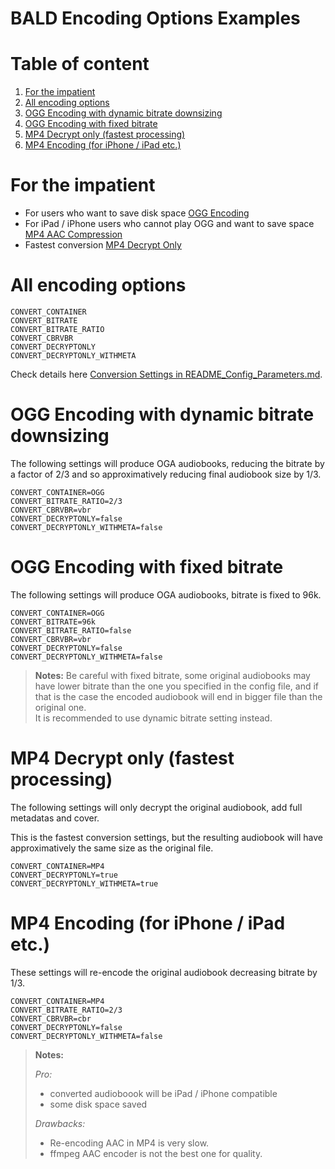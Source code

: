 BALD Encoding Options Examples
==============================

Table of content
================
<!-- @import "[TOC]" {cmd="toc" depthFrom=1 depthTo=3 orderedList=true} -->
<!-- code_chunk_output -->

1. [For the impatient](#for-the-impatient)
2. [All encoding options](#all-encoding-options)
3. [OGG Encoding with dynamic bitrate downsizing](#ogg-encoding-with-dynamic-bitrate-downsizing)
4. [OGG Encoding with fixed bitrate](#ogg-encoding-with-fixed-bitrate)
5. [MP4 Decrypt only (fastest processing)](#mp4-decrypt-only-fastest-processing)
6. [MP4 Encoding (for iPhone / iPad etc.)](#mp4-encoding-for-iphone--ipad-etc)

<!-- /code_chunk_output -->

# For the impatient

- For users who want to save disk space [OGG Encoding](#ogg-encoding-with-dynamic-bitrate-downsizing)
- For iPad / iPhone users who cannot play OGG and want to save space [MP4 AAC Compression](#mp4-encoding-for-iphone--ipad-etc)
- Fastest conversion [MP4 Decrypt Only](#mp4-decrypt-only-fastest-processing)

# All encoding options

```
CONVERT_CONTAINER
CONVERT_BITRATE
CONVERT_BITRATE_RATIO
CONVERT_CBRVBR
CONVERT_DECRYPTONLY
CONVERT_DECRYPTONLY_WITHMETA
```

Check details here [Conversion Settings in README_Config_Parameters.md](README_Config_Parameters.md#conversion-settings).

# OGG Encoding with dynamic bitrate downsizing

The following settings will produce OGA audiobooks, reducing the bitrate by a factor of 2/3 and so approximatively reducing final audiobook size by 1/3.

```
CONVERT_CONTAINER=OGG
CONVERT_BITRATE_RATIO=2/3
CONVERT_CBRVBR=vbr
CONVERT_DECRYPTONLY=false
CONVERT_DECRYPTONLY_WITHMETA=false
```

# OGG Encoding with fixed bitrate

The following settings will produce OGA audiobooks, bitrate is fixed to 96k.

```
CONVERT_CONTAINER=OGG
CONVERT_BITRATE=96k
CONVERT_BITRATE_RATIO=false
CONVERT_CBRVBR=vbr
CONVERT_DECRYPTONLY=false
CONVERT_DECRYPTONLY_WITHMETA=false
```

> **Notes:**
> Be careful with fixed bitrate, some original audiobooks may have lower bitrate than the one you specified in the config file, and if that is the case the encoded audiobook will end in bigger file than the original one.  
> It is recommended to use dynamic bitrate setting instead.

# MP4 Decrypt only (fastest processing)

The following settings will only decrypt the original audiobook, add full metadatas and cover.

This is the fastest conversion settings, but the resulting audiobook will have approximatively the same size as the original file.

```
CONVERT_CONTAINER=MP4
CONVERT_DECRYPTONLY=true
CONVERT_DECRYPTONLY_WITHMETA=true
```

# MP4 Encoding (for iPhone / iPad etc.)

These settings will re-encode the original audiobook decreasing bitrate by 1/3.

```
CONVERT_CONTAINER=MP4
CONVERT_BITRATE_RATIO=2/3
CONVERT_CBRVBR=cbr
CONVERT_DECRYPTONLY=false
CONVERT_DECRYPTONLY_WITHMETA=false
```

> **Notes:**
> 
> *Pro:*
> - converted audioboook will be iPad / iPhone compatible
> - some disk space saved
> 
> *Drawbacks:*
> - Re-encoding AAC in MP4 is very slow.
> - ffmpeg AAC encoder is not the best one for quality.